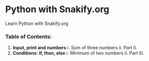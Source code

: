 # Python with Snakify.org
Learn Python with Snakify.org

### Table of Contents:
1. **Input, print and numbers**
    i. Sum of three numbers
    ii. Part II.
2. **Conditions: if, then, else**
    i. Minimum of two numbers
    ii. Part III.
